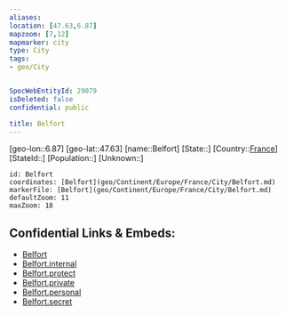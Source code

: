```yaml
---
aliases: 
location: [47.63,6.87]
mapzoom: [7,12] 
mapmarker: city 
type: City
tags:
- geo/City


SpocWebEntityId: 29079
isDeleted: false
confidential: public

title: Belfort
---
```

[geo-lon::6.87]
[geo-lat::47.63]
[name::Belfort]
[State::]
[Country::[France](geo/Continent/Europe/France.md)]
[StateId::]
[Population::]
[Unknown::]


```leaflet
id: Belfort
coordinates: [Belfort](geo/Continent/Europe/France/City/Belfort.md)
markerFile: [Belfort](geo/Continent/Europe/France/City/Belfort.md)
defaultZoom: 11 
maxZoom: 18
```


## Confidential Links & Embeds: 
- [Belfort](../../../../../../_public/geo/Continent/Europe/France/City/Belfort.md) 
- [Belfort.internal](../../../../../../_internal/geo/Continent/Europe/France/City/Belfort.internal.md) 
- [Belfort.protect](../../../../../../_protect/geo/Continent/Europe/France/City/Belfort.protect.md) 
- [Belfort.private](../../../../../../_private/geo/Continent/Europe/France/City/Belfort.private.md) 
- [Belfort.personal](../../../../../../_personal/geo/Continent/Europe/France/City/Belfort.personal.md) 
- [Belfort.secret](../../../../../../_secret/geo/Continent/Europe/France/City/Belfort.secret.md) 
